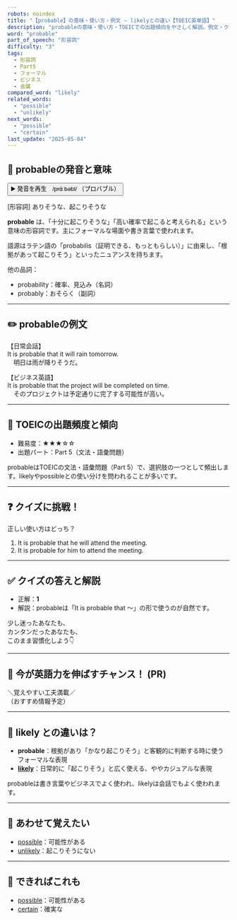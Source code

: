 ```yaml
---
robots: noindex
title: "【probable】の意味・使い方・例文 ― likelyとの違い【TOEIC英単語】"
description: "probableの意味・使い方・TOEICでの出題傾向をやさしく解説。例文・クイズ付きでlikelyとの違いもわかりやすく学べます。"
word: "probable"
part_of_speech: "形容詞"
difficulty: "3"
tags:
  - 形容詞
  - Part5
  - フォーマル
  - ビジネス
  - 会議
compared_word: "likely"
related_words:
  - "possible"
  - "unlikely"
next_words:
  - "possible"
  - "certain"
last_update: "2025-05-04"
---
```


## 🔰 probableの発音と意味

<button class="play-audio" onclick="playTTS('probable')">
  <span class="play-audio-main">
    ▶️ 発音を再生　/prɑ́ːbəbl/
  </span>
  <span class="play-audio-sub">
    （プロバブル）
  </span>
</button>

[形容詞] ありそうな、起こりそうな

**probable** は、「十分に起こりそうな」「高い確率で起こると考えられる」という意味の形容詞です。主にフォーマルな場面や書き言葉で使われます。

語源はラテン語の「probabilis（証明できる、もっともらしい）」に由来し、「根拠があって起こりそう」といったニュアンスを持ちます。

他の品詞：  
- probability：確率、見込み（名詞）
- probably：おそらく（副詞）

---

## ✏️ probableの例文

【日常会話】  
It is probable that it will rain tomorrow.  
　明日は雨が降りそうだ。

【ビジネス英語】  
It is probable that the project will be completed on time.  
　そのプロジェクトは予定通りに完了する可能性が高い。

---

## 🎯 TOEICの出題頻度と傾向

- 難易度：★★★☆☆
- 出題パート：Part 5（文法・語彙問題）

probableはTOEICの文法・語彙問題（Part 5）で、選択肢の一つとして頻出します。likelyやpossibleとの使い分けを問われることが多いです。

---

## ❓ クイズに挑戦！

正しい使い方はどっち？

1. It is probable that he will attend the meeting.  
2. It is probable for him to attend the meeting.

---

## ✅ クイズの答えと解説

- 正解：**1**
- 解説：probableは「It is probable that ～」の形で使うのが自然です。

少し迷ったあなたも、  
カンタンだったあなたも、  
このまま習慣化しよう👇️

---

## 🚀 今が英語力を伸ばすチャンス！ (PR)

<div class="info-center">
＼覚えやすい工夫満載／<br>  
（おすすめ情報予定）
</div>

---

## 🤔  likely との違いは？

- **probable**：根拠があり「かなり起こりそう」と客観的に判断する時に使うフォーマルな表現
- **[likely](/word/likely/)**：日常的に「起こりそう」と広く使える、ややカジュアルな表現

probableは書き言葉やビジネスでよく使われ、likelyは会話でもよく使われます。

---

## 🧩 あわせて覚えたい

- [possible](/word/possible/)：可能性がある
- [unlikely](/word/unlikely/)：起こりそうにない

---

## 📖 できればこれも

- [possible](/word/possible/)：可能性がある
- [certain](/word/certain/)：確実な

<!-- cvid: aid29_bid29 -->
